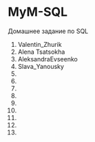 # MyM-SQL
Домашнее задание по SQL

1. Valentin_Zhurik
2. Alena Tsatsokha
3. AleksandraEvseenko
4. Slava_Yanousky
5.
6.
7.
8.
9.
10.
11.
12.
13.
